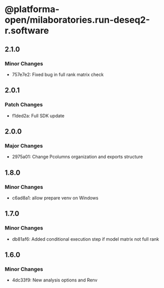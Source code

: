 # @platforma-open/milaboratories.run-deseq2-r.software

## 2.1.0

### Minor Changes

- 757e7e2: Fixed bug in full rank matrix check

## 2.0.1

### Patch Changes

- f1ded2a: Full SDK update

## 2.0.0

### Major Changes

- 2975a01: Change Pcolumns organization and exports structure

## 1.8.0

### Minor Changes

- c6ad8a1: allow prepare venv on Windows

## 1.7.0

### Minor Changes

- db81af6: Added conditional execution step if model matrix not full rank

## 1.6.0

### Minor Changes

- 4dc33f9: New analysis options and Renv
